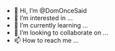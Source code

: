- 👋 Hi, I’m @DomOnceSaid
- 👀 I’m interested in ...
- 🌱 I’m currently learning ...
- 💞️ I’m looking to collaborate on ...
- 📫 How to reach me ...

<!---
DomOnceSaid/DomOnceSaid is a ✨ special ✨ repository because its `README.md` (this file) appears on your GitHub profile.
You can click the Preview link to take a look at your changes.
--->

